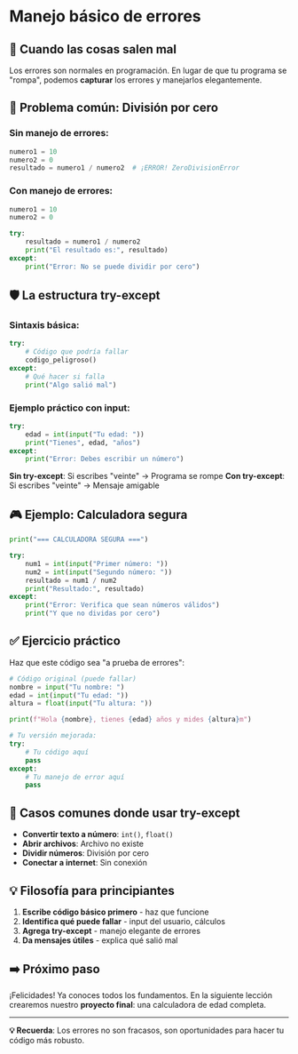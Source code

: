 # Manejo básico de errores

## 🎯 Cuando las cosas salen mal

Los errores son normales en programación. En lugar de que tu programa se "rompa", podemos **capturar** los errores y manejarlos elegantemente.

## 🚨 Problema común: División por cero

### Sin manejo de errores:

```python
numero1 = 10
numero2 = 0
resultado = numero1 / numero2  # ¡ERROR! ZeroDivisionError
```

### Con manejo de errores:

```python
numero1 = 10
numero2 = 0

try:
    resultado = numero1 / numero2
    print("El resultado es:", resultado)
except:
    print("Error: No se puede dividir por cero")
```

## 🛡️ La estructura try-except

### Sintaxis básica:

```python
try:
    # Código que podría fallar
    codigo_peligroso()
except:
    # Qué hacer si falla
    print("Algo salió mal")
```

### Ejemplo práctico con input:

```python
try:
    edad = int(input("Tu edad: "))
    print("Tienes", edad, "años")
except:
    print("Error: Debes escribir un número")
```

**Sin try-except**: Si escribes "veinte" → Programa se rompe
**Con try-except**: Si escribes "veinte" → Mensaje amigable

## 🎮 Ejemplo: Calculadora segura

```python
print("=== CALCULADORA SEGURA ===")

try:
    num1 = int(input("Primer número: "))
    num2 = int(input("Segundo número: "))
    resultado = num1 / num2
    print("Resultado:", resultado)
except:
    print("Error: Verifica que sean números válidos")
    print("Y que no dividas por cero")
```

## ✅ Ejercicio práctico

Haz que este código sea "a prueba de errores":

```python
# Código original (puede fallar)
nombre = input("Tu nombre: ")
edad = int(input("Tu edad: "))
altura = float(input("Tu altura: "))

print(f"Hola {nombre}, tienes {edad} años y mides {altura}m")

# Tu versión mejorada:
try:
    # Tu código aquí
    pass
except:
    # Tu manejo de error aquí
    pass
```

## 🎯 Casos comunes donde usar try-except

- **Convertir texto a número**: `int()`, `float()`
- **Abrir archivos**: Archivo no existe
- **Dividir números**: División por cero
- **Conectar a internet**: Sin conexión

## 💡 Filosofía para principiantes

1. **Escribe código básico primero** - haz que funcione
2. **Identifica qué puede fallar** - input del usuario, cálculos
3. **Agrega try-except** - manejo elegante de errores
4. **Da mensajes útiles** - explica qué salió mal

## ➡️ Próximo paso

¡Felicidades! Ya conoces todos los fundamentos. En la siguiente lección crearemos nuestro **proyecto final**: una calculadora de edad completa.

---

**💡 Recuerda**: Los errores no son fracasos, son oportunidades para hacer tu código más robusto.
